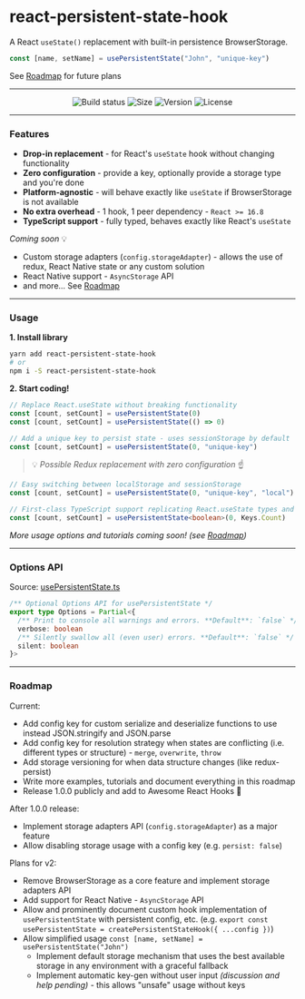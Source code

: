 # react-persistent-state-hook

A React `useState()` replacement with built-in persistence BrowserStorage.

```typescript
const [name, setName] = usePersistentState("John", "unique-key")
```

See [Roadmap](#roadmap) for future plans

---

<div align="center">

![Build status](https://img.shields.io/github/actions/workflow/status/deniskabana/react-persistent-state-hook/pr-and-main-tests.yml?branch=main&style=for-the-badge)
![Size](https://img.shields.io/bundlephobia/minzip/react-persistent-state-hook?style=for-the-badge)
![Version](https://img.shields.io/npm/v/react-persistent-state-hook?style=for-the-badge)
![License](https://img.shields.io/github/license/deniskabana/react-persistent-state-hook?style=for-the-badge)

</div>

---

### Features

- **Drop-in replacement** - for React's `useState` hook without changing functionality
- **Zero configuration** - provide a key, optionally provide a storage type and you're done
- **Platform-agnostic** - will behave exactly like `useState` if BrowserStorage is not available
- **No extra overhead** - 1 hook, 1 peer dependency - `React >= 16.8`
- **TypeScript support** - fully typed, behaves exactly like React's `useState`

_Coming soon_ 💡

- Custom storage adapters (`config.storageAdapter`) - allows the use of redux, React Native state or any custom solution
- React Native support - `AsyncStorage` API
- and more... See [Roadmap](#roadmap)

---

### Usage

**1. Install library**

```bash
yarn add react-persistent-state-hook
# or
npm i -S react-persistent-state-hook
```

**2. Start coding!**

```typescript
// Replace React.useState without breaking functionality
const [count, setCount] = usePersistentState(0)
const [count, setCount] = usePersistentState(() => 0)
```

```typescript
// Add a unique key to persist state - uses sessionStorage by default
const [count, setCount] = usePersistentState(0, "unique-key")
```

> 💡 _Possible Redux replacement with zero configuration_ ☝️

```typescript
// Easy switching between localStorage and sessionStorage
const [count, setCount] = usePersistentState(0, "unique-key", "local")
```

```typescript
// First-class TypeScript support replicating React.useState types and overloads 🎉
const [count, setCount] = usePersistentState<boolean>(0, Keys.Count)
```

_More usage options and tutorials coming soon! (see [Roadmap](#roadmap))_

---

### Options API

Source: [usePersistentState.ts](./src/usePersistentState.ts#L18)

```typescript
/** Optional Options API for usePersistentState */
export type Options = Partial<{
  /** Print to console all warnings and errors. **Default**: `false` */
  verbose: boolean
  /** Silently swallow all (even user) errors. **Default**: `false` */
  silent: boolean
}>
```

---

### Roadmap

Current:

- Add config key for custom serialize and deserialize functions to use instead JSON.stringify and JSON.parse
- Add config key for resolution strategy when states are conflicting (i.e. different types or structure) - `merge`, `overwrite`, `throw`
- Add storage versioning for when data structure changes (like redux-persist)
- Write more examples, tutorials and document everything in this roadmap
- Release 1.0.0 publicly and add to Awesome React Hooks 🎉

After 1.0.0 release:

- Implement storage adapters API (`config.storageAdapter`) as a major feature
- Allow disabling storage usage with a config key (e.g. `persist: false`)

Plans for v2:

- Remove BrowserStorage as a core feature and implement storage adapters API
- Add support for React Native - `AsyncStorage` API
- Allow and prominently document custom hook implementation of `usePersistentState` with persistent config, etc. (e.g. `export const usePersistentState = createPersistentStateHook({ ...config })`)
- Allow simplified usage `const [name, setName] = usePersistentState("John")`
  - Implement default storage mechanism that uses the best available storage in any environment with a graceful fallback
  - Implement automatic key-gen without user input _(discussion and help pending)_ - this allows "unsafe" usage without keys

